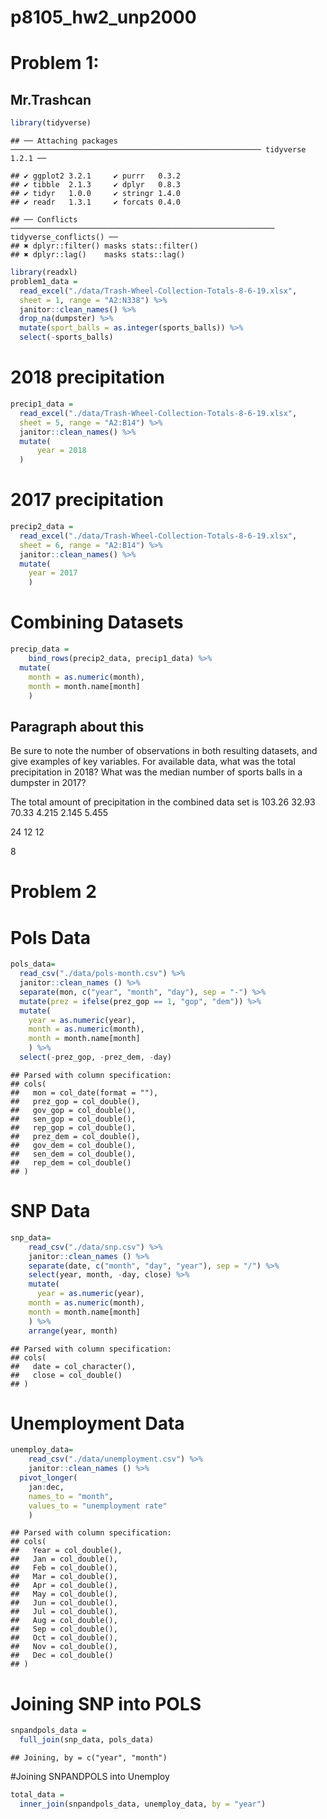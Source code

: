 p8105\_hw2\_unp2000
================

# Problem 1:

## Mr.Trashcan

``` r
library(tidyverse)
```

    ## ── Attaching packages ──────────────────────────────────────────────────────── tidyverse 1.2.1 ──

    ## ✔ ggplot2 3.2.1     ✔ purrr   0.3.2
    ## ✔ tibble  2.1.3     ✔ dplyr   0.8.3
    ## ✔ tidyr   1.0.0     ✔ stringr 1.4.0
    ## ✔ readr   1.3.1     ✔ forcats 0.4.0

    ## ── Conflicts ─────────────────────────────────────────────────────────── tidyverse_conflicts() ──
    ## ✖ dplyr::filter() masks stats::filter()
    ## ✖ dplyr::lag()    masks stats::lag()

``` r
library(readxl)
problem1_data = 
  read_excel("./data/Trash-Wheel-Collection-Totals-8-6-19.xlsx", 
  sheet = 1, range = "A2:N338") %>%
  janitor::clean_names() %>%
  drop_na(dumpster) %>%
  mutate(sport_balls = as.integer(sports_balls)) %>%
  select(-sports_balls)
```

# 2018 precipitation

``` r
precip1_data = 
  read_excel("./data/Trash-Wheel-Collection-Totals-8-6-19.xlsx",
  sheet = 5, range = "A2:B14") %>%
  janitor::clean_names() %>%
  mutate(
      year = 2018
  )
```

# 2017 precipitation

``` r
precip2_data = 
  read_excel("./data/Trash-Wheel-Collection-Totals-8-6-19.xlsx", 
  sheet = 6, range = "A2:B14") %>%
  janitor::clean_names() %>%
  mutate(
    year = 2017
    )
```

# Combining Datasets

``` r
precip_data =
    bind_rows(precip2_data, precip1_data) %>%
  mutate(
    month = as.numeric(month),
    month = month.name[month]
    )
```

## Paragraph about this

Be sure to note the number of observations in both resulting datasets,
and give examples of key variables. For available data, what was the
total precipitation in 2018? What was the median number of sports balls
in a dumpster in 2017?

The total amount of precipitation in the combined data set is 103.26
32.93 70.33 4.215 2.145 5.455

24 12 12

8

# Problem 2

# Pols Data

``` r
pols_data= 
  read_csv("./data/pols-month.csv") %>%
  janitor::clean_names () %>%
  separate(mon, c("year", "month", "day"), sep = "-") %>%
  mutate(prez = ifelse(prez_gop == 1, "gop", "dem")) %>%
  mutate(
    year = as.numeric(year), 
    month = as.numeric(month),
    month = month.name[month]
    ) %>%
  select(-prez_gop, -prez_dem, -day)
```

    ## Parsed with column specification:
    ## cols(
    ##   mon = col_date(format = ""),
    ##   prez_gop = col_double(),
    ##   gov_gop = col_double(),
    ##   sen_gop = col_double(),
    ##   rep_gop = col_double(),
    ##   prez_dem = col_double(),
    ##   gov_dem = col_double(),
    ##   sen_dem = col_double(),
    ##   rep_dem = col_double()
    ## )

# SNP Data

``` r
snp_data= 
    read_csv("./data/snp.csv") %>%
    janitor::clean_names () %>%
    separate(date, c("month", "day", "year"), sep = "/") %>%
    select(year, month, -day, close) %>%
    mutate(
      year = as.numeric(year),
    month = as.numeric(month),
    month = month.name[month]
    ) %>%
    arrange(year, month)
```

    ## Parsed with column specification:
    ## cols(
    ##   date = col_character(),
    ##   close = col_double()
    ## )

# Unemployment Data

``` r
unemploy_data= 
    read_csv("./data/unemployment.csv") %>%
    janitor::clean_names () %>%
  pivot_longer(
    jan:dec,
    names_to = "month", 
    values_to = "unemployment rate"
    )
```

    ## Parsed with column specification:
    ## cols(
    ##   Year = col_double(),
    ##   Jan = col_double(),
    ##   Feb = col_double(),
    ##   Mar = col_double(),
    ##   Apr = col_double(),
    ##   May = col_double(),
    ##   Jun = col_double(),
    ##   Jul = col_double(),
    ##   Aug = col_double(),
    ##   Sep = col_double(),
    ##   Oct = col_double(),
    ##   Nov = col_double(),
    ##   Dec = col_double()
    ## )

# Joining SNP into POLS

``` r
snpandpols_data = 
  full_join(snp_data, pols_data)
```

    ## Joining, by = c("year", "month")

\#Joining SNPANDPOLS into Unemploy

``` r
total_data = 
  inner_join(snpandpols_data, unemploy_data, by = "year")
```

